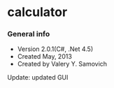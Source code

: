 calculator
==========

### General info
* Version 2.0.1(C#, .Net 4.5)
* Created May, 2013
* Created by Valery Y. Samovich

Update: updated GUI
